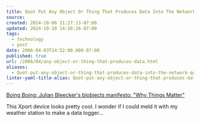 ```yaml
---
title: Quot Put Any Object Or Thing That Produces Data Into The Network Quot-
source: 
created: 2024-10-06 21:27:13-07:00
updated: 2024-10-10 14:58:26-07:00
tags:
  - technology
  - post
date: 2006-04-03T14:52:00.000-07:00
published: true
url: /2006/04/any-object-or-thing-that-produces-data.html
aliases:
  - Quot-put-any-object-or-thing-that-produces-data-into-the-network-quot-
linter-yaml-title-alias: Quot-put-any-object-or-thing-that-produces-data-into-the-network-quot-
---
```



[Boing Boing: Julian Bleecker's blobjects manifesto: "Why Things Matter"](https://www.boingboing.net/2006/04/03/julian_bleeckers_blo.html "Boing Boing: Julian Bleecker's blobjects manifesto: ")  
  
This Xport device looks pretty cool. I wonder if I could meld it with my weather station to make a data logger...